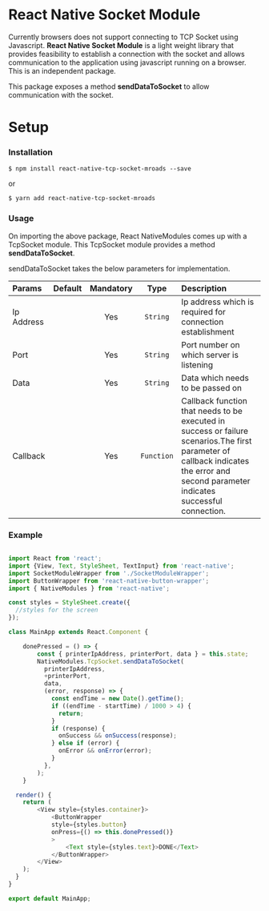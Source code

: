 # React Native Socket Module

Currently browsers does not support connecting to TCP Socket using Javascript.
**React Native Socket Module** is a light weight library that provides feasibility to establish a connection with the socket and allows communication to the application using javascript running on a browser. This is an independent package.

This package exposes a method **sendDataToSocket** to allow communication with the socket.


# Setup
### Installation

`$ npm install react-native-tcp-socket-mroads --save`

or

`$ yarn add react-native-tcp-socket-mroads`


### Usage

On importing the above package, React NativeModules comes up with a TcpSocket module.
This TcpSocket module provides a method **sendDataToSocket**.

sendDataToSocket takes the below parameters for implementation.

| Params           |     Default     |   Mandatory   |   Type   | Description                                                                                                 |
| :------------- | :-------------: | :------: | :------: | :---------------------------------------------------------------------------------------------------------- |
|Ip Address     |    |  Yes  |  `String`  | Ip address which is required for connection establishment |
| Port     |   | Yes  |  `String`  | Port number on which server is listening|
| Data     |   | Yes  |  `String`  | Data which needs to be passed on|
| Callback     |   | Yes  |  `Function`  | Callback function that needs to be executed in success or failure scenarios.The first parameter of callback indicates the error and second parameter indicates successful connection.|

### Example
```javascript

import React from 'react';
import {View, Text, StyleSheet, TextInput} from 'react-native';
import SocketModuleWrapper from './SocketModuleWrapper';
import ButtonWrapper from 'react-native-button-wrapper';
import { NativeModules } from 'react-native';

const styles = StyleSheet.create({
  //styles for the screen
});

class MainApp extends React.Component {

    donePressed = () => {
        const { printerIpAddress, printerPort, data } = this.state;
        NativeModules.TcpSocket.sendDataToSocket(
          printerIpAddress,
          +printerPort,
          data,
          (error, response) => {
            const endTime = new Date().getTime();
            if ((endTime - startTime) / 1000 > 4) {
              return;
            }
            if (response) {
              onSuccess && onSuccess(response);
            } else if (error) {
              onError && onError(error);
            }
          },
        );
    }

  render() {
    return (
        <View style={styles.container}>
            <ButtonWrapper
            style={styles.button}
            onPress={() => this.donePressed()}
            >
                <Text style={styles.text}>DONE</Text>
            </ButtonWrapper>
        </View>
    );
  }
}

export default MainApp;

```
